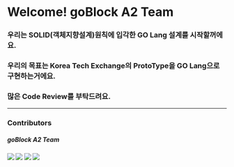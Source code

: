 # Welcome! goBlock A2 Team

### 우리는 SOLID(객체지향설계)원칙에 입각한 GO Lang 설계를 시작할꺼에요.
### 우리의 목표는 Korea Tech Exchange의 ProtoType을 GO Lang으로 구현하는거에요.
### 많은 Code Review를 부탁드려요.
---

### Contributors
##### goBlock A2 Team
##### <a href="https://github.com/KimDong-Han"> <img src="https://contrib.rocks/image?repo=KimDong-Han/memoApp"/></a> <a href="https://github.com/JeonghyeonJeon"><img src="https://contrib.rocks/image?repo=JeonghyeonJeon/webapp"/></a> <a href="https://github.com/shtjrdnjs02"><img src="https://contrib.rocks/image?repo=shtjrdnjs02/gitTest"></a> <a href="https://github.com/mandoopapa"><img src="https://contrib.rocks/image?repo=mandoopapa/goBlockA2_SOLID"></a>